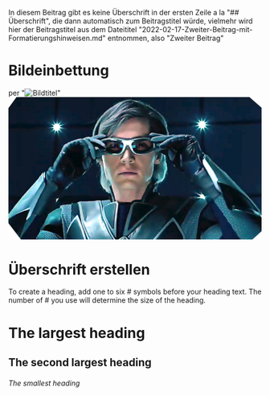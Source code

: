 In diesem Beitrag gibt es keine Überschrift in der ersten Zeile a la "## Überschrift", die dann automatisch zum Beitragstitel würde, vielmehr wird hier der Beitragstitel aus dem Dateititel "2022-02-17-Zweiter-Beitrag-mit-Formatierungshinweisen.md" entnommen,
also "Zweiter Beitrag"

# Bildeinbettung 
per "![Bildtitel](Bilddateiname)"
![Bildtitel](quicksilver.jpg)

# Überschrift erstellen
To create a heading, add one to six # symbols before your heading text. The number of # you use will determine the size of the heading.

# The largest heading
## The second largest heading
###### The smallest heading


